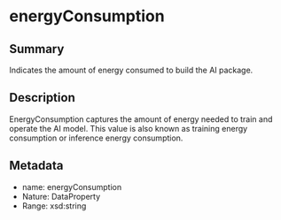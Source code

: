 <!-- Automatically generated by spec-parser v2.0.0 on 2023-12-27T15:02:03.969017+00:00 -->
<!-- SPDX-License-Identifier: Community-Spec-1.0 -->

# energyConsumption

## Summary

Indicates the amount of energy consumed to build the AI package.


## Description

EnergyConsumption captures the amount of energy needed to train and operate the AI model. 
This value is also known as training energy consumption or inference energy consumption.


## Metadata

- name: energyConsumption
- Nature: DataProperty
- Range: xsd:string




